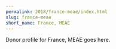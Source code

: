 ```yaml
---
permalink: 2018/france-meae/index.html
slug: france-meae
short_name: France, MEAE
---
```


Donor profile for France, MEAE goes here.
